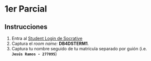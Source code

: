 # 1er Parcial

## Instrucciones
1. Entra al [Student Login de Socrative](https://b.socrative.com/login/student/)
2. Captura el _room name:_ **DB4DSTERM1**.
3. Captura tu nombre seguido de tu matrícula separado por guión (i.e. **`Jesús Ramos - 277095`**)

